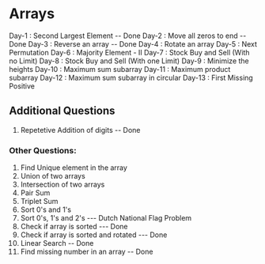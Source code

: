 # Arrays

Day-1 : Second Largest Element  -- Done
Day-2 : Move all zeros to end  -- Done
Day-3 : Reverse an array  -- Done
Day-4 : Rotate an array
Day-5 : Next Permutation
Day-6 : Majority Element - II
Day-7 : Stock Buy and Sell (With no Limit)
Day-8 : Stock Buy and Sell (With one Limit)
Day-9 : Minimize the heights
Day-10 : Maximum sum subarray
Day-11 : Maximum product subarray
Day-12 : Maximum sum subarray in circular
Day-13 : First Missing Positive 


## Additional Questions
1. Repetetive Addition of digits -- Done


### Other Questions:
1. Find Unique element in the array
2. Union of two arrays
3. Intersection of two arrays
4. Pair Sum
5. Triplet Sum
6. Sort 0's and 1's 
7. Sort 0's, 1's and 2's  --- Dutch National Flag Problem
8. Check if array is sorted --- Done
9. Check if array is sorted and rotated --- Done
10. Linear Search -- Done
11. Find missing number in an array -- Done